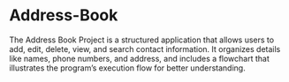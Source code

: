 # Address-Book
The Address Book Project is a structured application that allows users to add, edit, delete, view, and search contact information. It organizes details like names, phone numbers, and address, and includes a flowchart that illustrates the program’s execution flow for better understanding.
